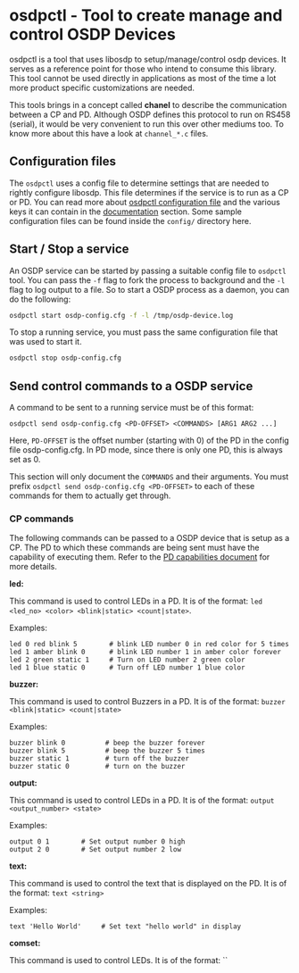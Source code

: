 # osdpctl - Tool to create manage and control OSDP Devices

osdpctl is a tool that uses libosdp to setup/manage/control osdp devices. It
serves as a reference point for those who intend to consume this library. This
tool cannot be used directly in applications as most of the time a lot more
product specific customizations are needed.

This tools brings in a concept called **chanel** to describe the communication
between a CP and PD. Although OSDP defines this protocol to run on RS458
(serial), it would be very convenient to run this over other mediums too. To
know more about this have a look at `channel_*.c` files.

## Configuration files

The `osdpctl` uses a config file to determine settings that are needed to
rightly configure libosdp. This file determines if the service is to run as a CP
or PD. You can read more about [osdpctl configuration file][1] and the various
keys it can contain in the [documentation][2] section. Some sample configuration
files can be found inside the `config/` directory here.

## Start / Stop a service

An OSDP service can be started by passing a suitable config file to `osdpctl`
tool. You can pass the `-f` flag to fork the process to background and the `-l`
flag to log output to a file. So to start a OSDP process as a daemon, you can
do the following:

```bash
osdpctl start osdp-config.cfg -f -l /tmp/osdp-device.log
```

To stop a running service, you must pass the same configuration file that was
used to start it.

```bash
osdpctl stop osdp-config.cfg
```

## Send control commands to a OSDP service

A command to be sent to a running service must be of this format:

```
osdpctl send osdp-config.cfg <PD-OFFSET> <COMMANDS> [ARG1 ARG2 ...]
```

Here, `PD-OFFSET` is the offset number (starting with 0) of the PD in the
config file osdp-config.cfg. In PD mode, since there is only one PD, this is
always set as 0.

This section will only document the `COMMANDS` and their arguments. You must
prefix `osdpctl send osdp-config.cfg <PD-OFFSET>` to each of these commands for
them to actually get through.

### CP commands

The following commands can be passed to a OSDP device that is setup as a CP. The
PD to which these commands are being sent must have the capability of executing
them. Refer to the [PD capabilities document][3] for more details.

**led:**

This command is used to control LEDs in a PD. It is of the format:
`led <led_no> <color> <blink|static> <count|state>`.

Examples:
```
led 0 red blink 5        # blink LED number 0 in red color for 5 times
led 1 amber blink 0      # blink LED number 1 in amber color forever
led 2 green static 1     # Turn on LED number 2 green color
led 1 blue static 0      # Turn off LED number 1 blue color
```

**buzzer:**

This command is used to control Buzzers in a PD. It is of the format:
`buzzer <blink|static> <count|state>`

Examples:
```
buzzer blink 0          # beep the buzzer forever
buzzer blink 5          # beep the buzzer 5 times
buzzer static 1         # turn off the buzzer
buzzer static 0         # turn on the buzzer
```

**output:**

This command is used to control LEDs in a PD. It is of the format:
`output <output_number> <state>`

Examples:
```
output 0 1        # Set output number 0 high
output 2 0        # Set output number 2 low
```

**text:**

This command is used to control the text that is displayed on the PD. It is of
the format: `text <string>`

Examples:
```
text 'Hello World'     # Set text "hello world" in display
```

**comset:**

This command is used to control LEDs. It is of the format: ``

[1]: /doc/osdpctl-configuration.md
[2]: /doc/README.md
[3]: /doc/osdp-pd-capabilities.md
